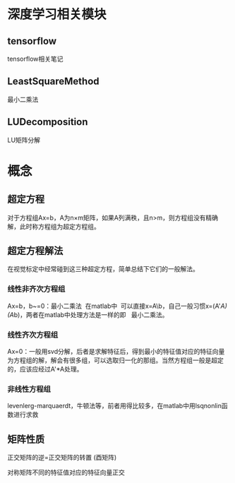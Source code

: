 # 深度学习相关模块
## tensorflow
tensorflow相关笔记
## LeastSquareMethod
最小二乘法
## LUDecomposition
LU矩阵分解

# 概念
## 超定方程
对于方程组Ax=b，A为n×m矩阵，如果A列满秩，且n>m，则方程组没有精确解，此时称方程组为超定方程组。
## 超定方程解法
在视觉标定中经常碰到这三种超定方程，简单总结下它们的一般解法。
### 线性非齐次方程组
Ax=b，b~=0：最小二乘法  在matlab中  可以直接x=A\b，自己一般习惯x=(A'*A)\(A*b)，两者在matlab中处理方法是一样的即   最小二乘法。
### 线性齐次方程组
Ax=0：一般用svd分解，后者是求解特征后，得到最小的特征值对应的特征向量为方程组的解，解会有很多组，可以选取归一化的那组。当然方程组一般是超定的，应该应经过A'*A处理。
### 非线性方程组
levenlerg-marquaerdt，牛顿法等，前者用得比较多，在matlab中用lsqnonlin函数进行求救

## 矩阵性质
正交矩阵的逆=正交矩阵的转置 (酉矩阵)

对称矩阵不同的特征值对应的特征向量正交

